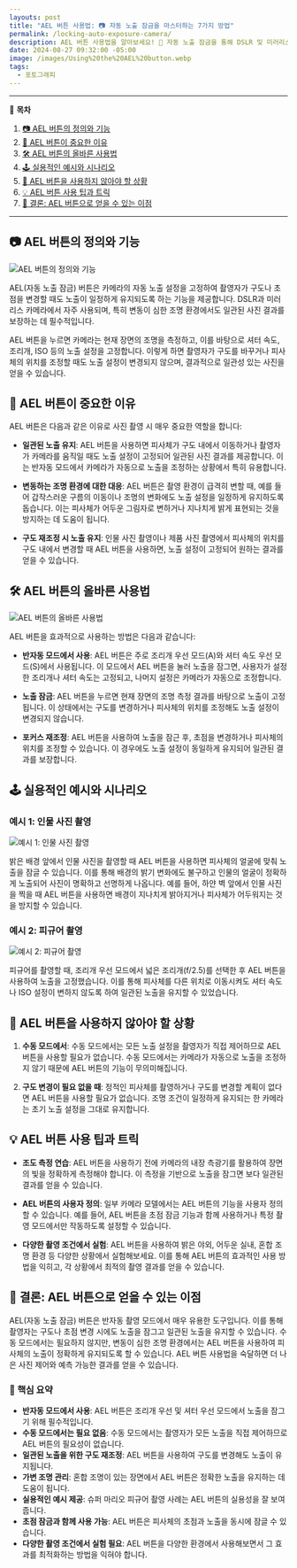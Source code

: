 ```yaml
---
layouts: post
title: "AEL 버튼 사용법: 📷 자동 노출 잠금을 마스터하는 7가지 방법"
permalink: /locking-auto-exposure-camera/
description: AEL 버튼 사용법을 알아보세요! 🎯 자동 노출 잠금을 통해 DSLR 및 미러리스 카메라에서 📷 일관된 사진 결과를 얻는 방법을 소개합니다.
date: 2024-08-27 09:32:00 -05:00
image: /images/Using%20the%20AEL%20button.webp
tags:
  - 포토그래피
---
```

---

 📖 **목차**

1. [📷 AEL 버튼의 정의와 기능](#ael-%EB%B2%84%ED%8A%BC%EC%9D%98-%EC%A0%95%EC%9D%98%EC%99%80-%EA%B8%B0%EB%8A%A5)
2. [🎯 AEL 버튼이 중요한 이유](#ael-%EB%B2%84%ED%8A%BC%EC%9D%B4-%EC%A4%91%EC%9A%94%ED%95%9C-%EC%9D%B4%EC%9C%A0)
3. [🛠️ AEL 버튼의 올바른 사용법](#ael-%EB%B2%84%ED%8A%BC%EC%9D%98-%EC%98%AC%EB%B0%94%EB%A5%B8-%EC%82%AC%EC%9A%A9%EB%B2%95)
4. [🕹️ 실용적인 예시와 시나리오](#%EC%8B%A4%EC%9A%A9%EC%A0%81%EC%9D%B8-%EC%98%88%EC%8B%9C%EC%99%80-%EC%8B%9C%EB%82%98%EB%A6%AC%EC%98%A4)
5. [🚫 AEL 버튼을 사용하지 않아야 할 상황](#ael-%EB%B2%84%ED%8A%BC%EC%9D%84-%EC%82%AC%EC%9A%A9%ED%95%98%EC%A7%80-%EC%95%8A%EC%95%84%EC%95%BC-%ED%95%A0-%EC%83%81%ED%99%A9)
6. [💡 AEL 버튼 사용 팁과 트릭](#ael-%EB%B2%84%ED%8A%BC-%EC%82%AC%EC%9A%A9-%ED%8C%81%EA%B3%BC-%ED%8A%B8%EB%A6%AD)
7. [📝 결론: AEL 버튼으로 얻을 수 있는 이점](#%EA%B2%B0%EB%A1%A0-ael-%EB%B2%84%ED%8A%BC%EC%9C%BC%EB%A1%9C-%EC%96%BB%EC%9D%84-%EC%88%98-%EC%9E%88%EB%8A%94-%EC%9D%B4%EC%A0%90)

---

## 📷 **AEL 버튼의 정의와 기능**
![AEL 버튼의 정의와 기능](/images/What%20is%20the%20AEL%20button%20and%20what%20does%20it%20do_01.webp)

AEL(자동 노출 잠금) 버튼은 카메라의 자동 노출 설정을 고정하여 촬영자가 구도나 초점을 변경할 때도 노출이 일정하게 유지되도록 하는 기능을 제공합니다. DSLR과 미러리스 카메라에서 자주 사용되며, 특히 변동이 심한 조명 환경에서도 일관된 사진 결과를 보장하는 데 필수적입니다.

AEL 버튼을 누르면 카메라는 현재 장면의 조명을 측정하고, 이를 바탕으로 셔터 속도, 조리개, ISO 등의 노출 설정을 고정합니다. 이렇게 하면 촬영자가 구도를 바꾸거나 피사체의 위치를 조정할 때도 노출 설정이 변경되지 않으며, 결과적으로 일관성 있는 사진을 얻을 수 있습니다.

## 🎯 **AEL 버튼이 중요한 이유**

AEL 버튼은 다음과 같은 이유로 사진 촬영 시 매우 중요한 역할을 합니다:

- **일관된 노출 유지**: AEL 버튼을 사용하면 피사체가 구도 내에서 이동하거나 촬영자가 카메라를 움직일 때도 노출 설정이 고정되어 일관된 사진 결과를 제공합니다. 이는 반자동 모드에서 카메라가 자동으로 노출을 조정하는 상황에서 특히 유용합니다.
    
- **변동하는 조명 환경에 대한 대응**: AEL 버튼은 촬영 환경이 급격히 변할 때, 예를 들어 갑작스러운 구름의 이동이나 조명의 변화에도 노출 설정을 일정하게 유지하도록 돕습니다. 이는 피사체가 어두운 그림자로 변하거나 지나치게 밝게 표현되는 것을 방지하는 데 도움이 됩니다.
    
- **구도 재조정 시 노출 유지**: 인물 사진 촬영이나 제품 사진 촬영에서 피사체의 위치를 구도 내에서 변경할 때 AEL 버튼을 사용하면, 노출 설정이 고정되어 원하는 결과를 얻을 수 있습니다.
    

## 🛠️ **AEL 버튼의 올바른 사용법**
![AEL 버튼의 올바른 사용법](/images/Proper%20usage%20of%20the%20AEL%20button_02.webp)

AEL 버튼을 효과적으로 사용하는 방법은 다음과 같습니다:

- **반자동 모드에서 사용**: AEL 버튼은 주로 조리개 우선 모드(A)와 셔터 속도 우선 모드(S)에서 사용됩니다. 이 모드에서 AEL 버튼을 눌러 노출을 잠그면, 사용자가 설정한 조리개나 셔터 속도는 고정되고, 나머지 설정은 카메라가 자동으로 조정합니다.
    
- **노출 잠금**: AEL 버튼을 누르면 현재 장면의 조명 측정 결과를 바탕으로 노출이 고정됩니다. 이 상태에서는 구도를 변경하거나 피사체의 위치를 조정해도 노출 설정이 변경되지 않습니다.
    
- **포커스 재조정**: AEL 버튼을 사용하여 노출을 잠근 후, 초점을 변경하거나 피사체의 위치를 조정할 수 있습니다. 이 경우에도 노출 설정이 동일하게 유지되어 일관된 결과를 보장합니다.
    

## 🕹️ **실용적인 예시와 시나리오**

### 예시 1: 인물 사진 촬영
![예시 1: 인물 사진 촬영](/images/Take%20a%20portrait_03.webp)

밝은 배경 앞에서 인물 사진을 촬영할 때 AEL 버튼을 사용하면 피사체의 얼굴에 맞춰 노출을 잠글 수 있습니다. 이를 통해 배경의 밝기 변화에도 불구하고 인물의 얼굴이 정확하게 노출되어 사진이 명확하고 선명하게 나옵니다. 예를 들어, 하얀 벽 앞에서 인물 사진을 찍을 때 AEL 버튼을 사용하면 배경이 지나치게 밝아지거나 피사체가 어두워지는 것을 방지할 수 있습니다.

### 예시 2: 피규어 촬영
![예시 2: 피규어 촬영](/images/Shooting%20Figures_04.webp)

피규어를 촬영할 때, 조리개 우선 모드에서 넓은 조리개(f/2.5)를 선택한 후 AEL 버튼을 사용하여 노출을 고정했습니다. 이를 통해 피사체를 다른 위치로 이동시켜도 셔터 속도나 ISO 설정이 변하지 않도록 하여 일관된 노출을 유지할 수 있었습니다.

## 🚫 **AEL 버튼을 사용하지 않아야 할 상황**

1. **수동 모드에서**: 수동 모드에서는 모든 노출 설정을 촬영자가 직접 제어하므로 AEL 버튼을 사용할 필요가 없습니다. 수동 모드에서는 카메라가 자동으로 노출을 조정하지 않기 때문에 AEL 버튼의 기능이 무의미해집니다.
    
2. **구도 변경이 필요 없을 때**: 정적인 피사체를 촬영하거나 구도를 변경할 계획이 없다면 AEL 버튼을 사용할 필요가 없습니다. 조명 조건이 일정하게 유지되는 한 카메라는 초기 노출 설정을 그대로 유지합니다.
    

## 💡 **AEL 버튼 사용 팁과 트릭**

- **조도 측정 연습**: AEL 버튼을 사용하기 전에 카메라의 내장 측광기를 활용하여 장면의 빛을 정확하게 측정해야 합니다. 이 측정을 기반으로 노출을 잠그면 보다 일관된 결과를 얻을 수 있습니다.
    
- **AEL 버튼의 사용자 정의**: 일부 카메라 모델에서는 AEL 버튼의 기능을 사용자 정의할 수 있습니다. 예를 들어, AEL 버튼을 초점 잠금 기능과 함께 사용하거나 특정 촬영 모드에서만 작동하도록 설정할 수 있습니다.
    
- **다양한 촬영 조건에서 실험**: AEL 버튼을 사용하여 밝은 야외, 어두운 실내, 혼합 조명 환경 등 다양한 상황에서 실험해보세요. 이를 통해 AEL 버튼의 효과적인 사용 방법을 익히고, 각 상황에서 최적의 촬영 결과를 얻을 수 있습니다.
    

## 📝 **결론: AEL 버튼으로 얻을 수 있는 이점**

AEL(자동 노출 잠금) 버튼은 반자동 촬영 모드에서 매우 유용한 도구입니다. 이를 통해 촬영자는 구도나 초점 변경 시에도 노출을 잠그고 일관된 노출을 유지할 수 있습니다. 수동 모드에서는 필요하지 않지만, 변동이 심한 조명 환경에서는 AEL 버튼을 사용하여 피사체의 노출이 정확하게 유지되도록 할 수 있습니다. AEL 버튼 사용법을 숙달하면 더 나은 사진 제어와 예측 가능한 결과를 얻을 수 있습니다.

### 📌 **핵심 요약**

- **반자동 모드에서 사용**: AEL 버튼은 조리개 우선 및 셔터 우선 모드에서 노출을 잠그기 위해 필수적입니다.
- **수동 모드에서는 필요 없음**: 수동 모드에서는 촬영자가 모든 노출을 직접 제어하므로 AEL 버튼의 필요성이 없습니다.
- **일관된 노출을 위한 구도 재조정**: AEL 버튼을 사용하여 구도를 변경해도 노출이 유지됩니다.
- **가변 조명 관리**: 혼합 조명이 있는 장면에서 AEL 버튼은 정확한 노출을 유지하는 데 도움이 됩니다.
- **실용적인 예시 제공**: 슈퍼 마리오 피규어 촬영 사례는 AEL 버튼의 실용성을 잘 보여줍니다.
- **초점 잠금과 함께 사용 가능**: AEL 버튼은 피사체의 초점과 노출을 동시에 잠글 수 있습니다.
- **다양한 촬영 조건에서 실험 필요**: AEL 버튼을 다양한 환경에서 사용해보면서 그 효과를 최적화하는 방법을 익혀야 합니다.
